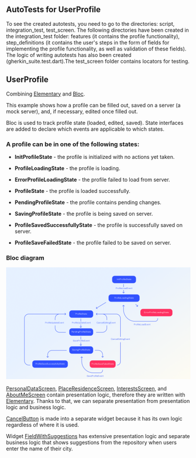 ## AutoTests for UserProfile
To see the created autotests, you need to go to the directories: script, integration_test, test_screen. The following directories have been created in the integration_test folder: features (it contains the profile functionality), step_definitions (it contains the user's steps in the form of fields for implementing the profile functionality, as well as validation of these fields). The logic of writing autotests has also been created (gherkin_suite.test.dart).The test_screen folder contains locators for testing.

## UserProfile
Combining [Elementary](https://pub.dev/packages/elementary)
and [Bloc](https://pub.dev/packages/bloc).

This example shows how a profile can be filled out, saved on a server (a mock server), and, if
necessary, edited once filled out.

Bloc is used to track profile state (loaded, edited, saved). State interfaces are added to declare
which events are applicable to which states.

### A profile can be in one of the following states:

- **InitProfileState** - the profile is initialized with no actions yet taken.


- **ProfileLoadingState** - the profile is loading.


- **ErrorProfileLoadingState** - the profile failed to load from server.


- **ProfileState** - the profile is loaded successfully.


- **PendingProfileState** - the profile contains pending changes.


- **SavingProfileState** - the profile is being saved on server.


- **ProfileSavedSuccessfullyState** - the profile is successfully saved on server.


- **ProfileSaveFailedState** - the profile failed to be saved on server.

### Bloc diagram

![Bloc diagram](res/bloc_diagram.png)

[PersonalDataScreen](lib/features/profile/screens/personal_data_screen/personal_data_screen.dart), [PlaceResidenceScreen](lib/features/profile/screens/place_residence/place_residence_screen.dart), [InterestsScreen](lib/features/profile/screens/interests_screen/interests_screen.dart),
and [AboutMeScreen](lib/features/profile/screens/about_me_screen/about_me_screen.dart) contain presentation logic, therefore they are written
with [Elementary](https://pub.dev/packages/elementary). Thanks to that, we can separate presentation
from presentation logic and business logic.

[CancelButton](lib/features/profile/widgets/cancel_button/cancel_button.dart) is made into a
separate widget because it has its own logic regardless of where it is used.

Widget [FieldWithSuggestions](lib/features/profile/screens/place_residence/widgets/field_with_suggestions_widget/field_with_suggestions_widget.dart)
has extensive presentation logic and separate business logic that shows suggestions from the
repository when users enter the name of their city.

